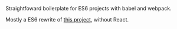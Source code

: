 Straightfoward boilerplate for ES6 projects with babel and webpack.

Mostly a ES6 rewrite of [this project](https://github.com/egor-smirnov/egorsmirnov.me-examples/tree/master/react-and-es6-part-6), without React.
